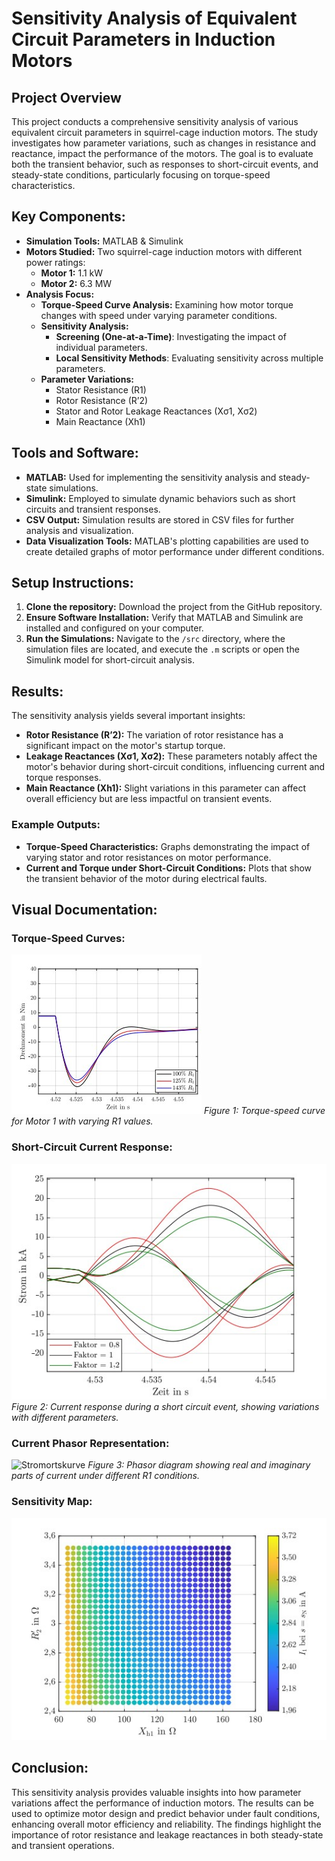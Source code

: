 # Sensitivity Analysis of Equivalent Circuit Parameters in Induction Motors

## Project Overview
This project conducts a comprehensive sensitivity analysis of various equivalent circuit parameters in squirrel-cage induction motors. The study investigates how parameter variations, such as changes in resistance and reactance, impact the performance of the motors. The goal is to evaluate both the transient behavior, such as responses to short-circuit events, and steady-state conditions, particularly focusing on torque-speed characteristics.

## Key Components:
- **Simulation Tools:** MATLAB & Simulink
- **Motors Studied:** Two squirrel-cage induction motors with different power ratings:
  - **Motor 1:** 1.1 kW
  - **Motor 2:** 6.3 MW
- **Analysis Focus:**
  - **Torque-Speed Curve Analysis:** Examining how motor torque changes with speed under varying parameter conditions.
  - **Sensitivity Analysis:** 
    - **Screening (One-at-a-Time)**: Investigating the impact of individual parameters.
    - **Local Sensitivity Methods**: Evaluating sensitivity across multiple parameters.
  - **Parameter Variations:**
    - Stator Resistance (R1)
    - Rotor Resistance (R’2)
    - Stator and Rotor Leakage Reactances (Xσ1, Xσ2)
    - Main Reactance (Xh1)

## Tools and Software:
- **MATLAB:** Used for implementing the sensitivity analysis and steady-state simulations.
- **Simulink:** Employed to simulate dynamic behaviors such as short circuits and transient responses.
- **CSV Output:** Simulation results are stored in CSV files for further analysis and visualization.
- **Data Visualization Tools:** MATLAB's plotting capabilities are used to create detailed graphs of motor performance under different conditions.

## Setup Instructions:
1. **Clone the repository:** Download the project from the GitHub repository.
2. **Ensure Software Installation:** Verify that MATLAB and Simulink are installed and configured on your computer.
3. **Run the Simulations:** Navigate to the `/src` directory, where the simulation files are located, and execute the `.m` scripts or open the Simulink model for short-circuit analysis.

## Results:
The sensitivity analysis yields several important insights:
- **Rotor Resistance (R’2):** The variation of rotor resistance has a significant impact on the motor's startup torque.
- **Leakage Reactances (Xσ1, Xσ2):** These parameters notably affect the motor's behavior during short-circuit conditions, influencing current and torque responses.
- **Main Reactance (Xh1):** Slight variations in this parameter can affect overall efficiency but are less impactful on transient events.

### Example Outputs:
- **Torque-Speed Characteristics:** Graphs demonstrating the impact of varying stator and rotor resistances on motor performance.
- **Current and Torque under Short-Circuit Conditions:** Plots that show the transient behavior of the motor during electrical faults.
  
## Visual Documentation:

### Torque-Speed Curves:
![Torque-Speed Curve](Drehmoment.jpg)
*Figure 1: Torque-speed curve for Motor 1 with varying R1 values.*

### Short-Circuit Current Response:
![Short Circuit Current](Stoßstrom.jpg)
*Figure 2: Current response during a short circuit event, showing variations with different parameters.*

### Current Phasor Representation:
![Stromortskurve](Stromortskurve.jpg)
*Figure 3: Phasor diagram showing real and imaginary parts of current under different R1 conditions.*

### Sensitivity Map:
![Widerstand Einfluss](Widerstand_einfluss.jpg)

## Conclusion:
This sensitivity analysis provides valuable insights into how parameter variations affect the performance of induction motors. The results can be used to optimize motor design and predict behavior under fault conditions, enhancing overall motor efficiency and reliability. The findings highlight the importance of rotor resistance and leakage reactances in both steady-state and transient operations.
